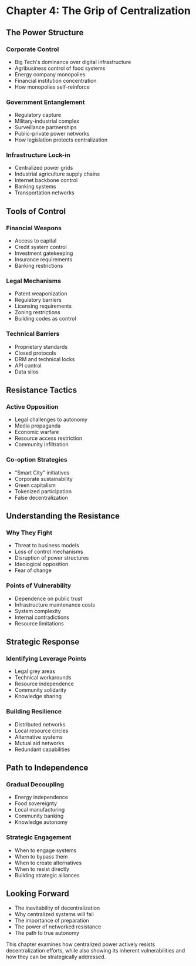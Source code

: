 # Chapter 4: The Grip of Centralization

## The Power Structure
### Corporate Control
- Big Tech's dominance over digital infrastructure
- Agribusiness control of food systems
- Energy company monopolies
- Financial institution concentration
- How monopolies self-reinforce

### Government Entanglement
- Regulatory capture
- Military-industrial complex
- Surveillance partnerships
- Public-private power networks
- How legislation protects centralization

### Infrastructure Lock-in
- Centralized power grids
- Industrial agriculture supply chains
- Internet backbone control
- Banking systems
- Transportation networks

## Tools of Control
### Financial Weapons
- Access to capital
- Credit system control
- Investment gatekeeping
- Insurance requirements
- Banking restrictions

### Legal Mechanisms
- Patent weaponization
- Regulatory barriers
- Licensing requirements
- Zoning restrictions
- Building codes as control

### Technical Barriers
- Proprietary standards
- Closed protocols
- DRM and technical locks
- API control
- Data silos

## Resistance Tactics
### Active Opposition
- Legal challenges to autonomy
- Media propaganda
- Economic warfare
- Resource access restriction
- Community infiltration

### Co-option Strategies
- "Smart City" initiatives
- Corporate sustainability
- Green capitalism
- Tokenized participation
- False decentralization

## Understanding the Resistance
### Why They Fight
- Threat to business models
- Loss of control mechanisms
- Disruption of power structures
- Ideological opposition
- Fear of change

### Points of Vulnerability
- Dependence on public trust
- Infrastructure maintenance costs
- System complexity
- Internal contradictions
- Resource limitations

## Strategic Response
### Identifying Leverage Points
- Legal grey areas
- Technical workarounds
- Resource independence
- Community solidarity
- Knowledge sharing

### Building Resilience
- Distributed networks
- Local resource circles
- Alternative systems
- Mutual aid networks
- Redundant capabilities

## Path to Independence
### Gradual Decoupling
- Energy independence
- Food sovereignty
- Local manufacturing
- Community banking
- Knowledge autonomy

### Strategic Engagement
- When to engage systems
- When to bypass them
- When to create alternatives
- When to resist directly
- Building strategic alliances

## Looking Forward
- The inevitability of decentralization
- Why centralized systems will fail
- The importance of preparation
- The power of networked resistance
- The path to true autonomy

This chapter examines how centralized power actively resists decentralization efforts, while also showing its inherent vulnerabilities and how they can be strategically addressed.
